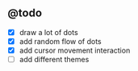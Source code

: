 ## @todo

- [x] draw a lot of dots
- [x] add random flow of dots
- [x] add cursor movement interaction
- [ ] add different themes
